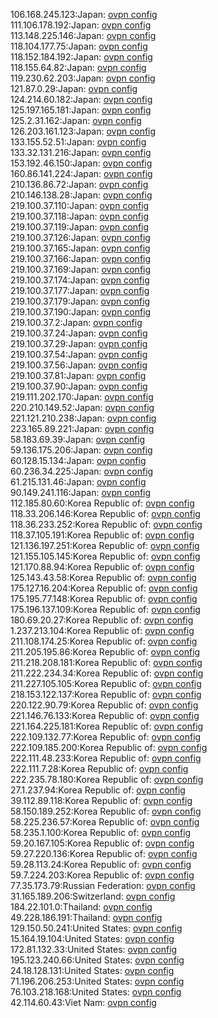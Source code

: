 106.168.245.123:Japan: [ovpn config](vpn/106_168_245_123.ovpn)  
111.106.178.192:Japan: [ovpn config](vpn/111_106_178_192.ovpn)  
113.148.225.146:Japan: [ovpn config](vpn/113_148_225_146.ovpn)  
118.104.177.75:Japan: [ovpn config](vpn/118_104_177_75.ovpn)  
118.152.184.192:Japan: [ovpn config](vpn/118_152_184_192.ovpn)  
118.155.64.82:Japan: [ovpn config](vpn/118_155_64_82.ovpn)  
119.230.62.203:Japan: [ovpn config](vpn/119_230_62_203.ovpn)  
121.87.0.29:Japan: [ovpn config](vpn/121_87_0_29.ovpn)  
124.214.60.182:Japan: [ovpn config](vpn/124_214_60_182.ovpn)  
125.197.165.181:Japan: [ovpn config](vpn/125_197_165_181.ovpn)  
125.2.31.162:Japan: [ovpn config](vpn/125_2_31_162.ovpn)  
126.203.161.123:Japan: [ovpn config](vpn/126_203_161_123.ovpn)  
133.155.52.51:Japan: [ovpn config](vpn/133_155_52_51.ovpn)  
133.32.131.216:Japan: [ovpn config](vpn/133_32_131_216.ovpn)  
153.192.46.150:Japan: [ovpn config](vpn/153_192_46_150.ovpn)  
160.86.141.224:Japan: [ovpn config](vpn/160_86_141_224.ovpn)  
210.136.86.72:Japan: [ovpn config](vpn/210_136_86_72.ovpn)  
210.146.138.28:Japan: [ovpn config](vpn/210_146_138_28.ovpn)  
219.100.37.110:Japan: [ovpn config](vpn/219_100_37_110.ovpn)  
219.100.37.118:Japan: [ovpn config](vpn/219_100_37_118.ovpn)  
219.100.37.119:Japan: [ovpn config](vpn/219_100_37_119.ovpn)  
219.100.37.126:Japan: [ovpn config](vpn/219_100_37_126.ovpn)  
219.100.37.165:Japan: [ovpn config](vpn/219_100_37_165.ovpn)  
219.100.37.166:Japan: [ovpn config](vpn/219_100_37_166.ovpn)  
219.100.37.169:Japan: [ovpn config](vpn/219_100_37_169.ovpn)  
219.100.37.174:Japan: [ovpn config](vpn/219_100_37_174.ovpn)  
219.100.37.177:Japan: [ovpn config](vpn/219_100_37_177.ovpn)  
219.100.37.179:Japan: [ovpn config](vpn/219_100_37_179.ovpn)  
219.100.37.190:Japan: [ovpn config](vpn/219_100_37_190.ovpn)  
219.100.37.2:Japan: [ovpn config](vpn/219_100_37_2.ovpn)  
219.100.37.24:Japan: [ovpn config](vpn/219_100_37_24.ovpn)  
219.100.37.29:Japan: [ovpn config](vpn/219_100_37_29.ovpn)  
219.100.37.54:Japan: [ovpn config](vpn/219_100_37_54.ovpn)  
219.100.37.56:Japan: [ovpn config](vpn/219_100_37_56.ovpn)  
219.100.37.81:Japan: [ovpn config](vpn/219_100_37_81.ovpn)  
219.100.37.90:Japan: [ovpn config](vpn/219_100_37_90.ovpn)  
219.111.202.170:Japan: [ovpn config](vpn/219_111_202_170.ovpn)  
220.210.149.52:Japan: [ovpn config](vpn/220_210_149_52.ovpn)  
221.121.210.238:Japan: [ovpn config](vpn/221_121_210_238.ovpn)  
223.165.89.221:Japan: [ovpn config](vpn/223_165_89_221.ovpn)  
58.183.69.39:Japan: [ovpn config](vpn/58_183_69_39.ovpn)  
59.136.175.206:Japan: [ovpn config](vpn/59_136_175_206.ovpn)  
60.128.15.134:Japan: [ovpn config](vpn/60_128_15_134.ovpn)  
60.236.34.225:Japan: [ovpn config](vpn/60_236_34_225.ovpn)  
61.215.131.46:Japan: [ovpn config](vpn/61_215_131_46.ovpn)  
90.149.241.116:Japan: [ovpn config](vpn/90_149_241_116.ovpn)  
112.185.80.60:Korea Republic of: [ovpn config](vpn/112_185_80_60.ovpn)  
118.33.206.146:Korea Republic of: [ovpn config](vpn/118_33_206_146.ovpn)  
118.36.233.252:Korea Republic of: [ovpn config](vpn/118_36_233_252.ovpn)  
118.37.105.191:Korea Republic of: [ovpn config](vpn/118_37_105_191.ovpn)  
121.136.197.251:Korea Republic of: [ovpn config](vpn/121_136_197_251.ovpn)  
121.155.105.145:Korea Republic of: [ovpn config](vpn/121_155_105_145.ovpn)  
121.170.88.94:Korea Republic of: [ovpn config](vpn/121_170_88_94.ovpn)  
125.143.43.58:Korea Republic of: [ovpn config](vpn/125_143_43_58.ovpn)  
175.127.16.204:Korea Republic of: [ovpn config](vpn/175_127_16_204.ovpn)  
175.195.77.148:Korea Republic of: [ovpn config](vpn/175_195_77_148.ovpn)  
175.196.137.109:Korea Republic of: [ovpn config](vpn/175_196_137_109.ovpn)  
180.69.20.27:Korea Republic of: [ovpn config](vpn/180_69_20_27.ovpn)  
1.237.213.104:Korea Republic of: [ovpn config](vpn/1_237_213_104.ovpn)  
211.108.174.25:Korea Republic of: [ovpn config](vpn/211_108_174_25.ovpn)  
211.205.195.86:Korea Republic of: [ovpn config](vpn/211_205_195_86.ovpn)  
211.218.208.181:Korea Republic of: [ovpn config](vpn/211_218_208_181.ovpn)  
211.222.234.34:Korea Republic of: [ovpn config](vpn/211_222_234_34.ovpn)  
211.227.105.105:Korea Republic of: [ovpn config](vpn/211_227_105_105.ovpn)  
218.153.122.137:Korea Republic of: [ovpn config](vpn/218_153_122_137.ovpn)  
220.122.90.79:Korea Republic of: [ovpn config](vpn/220_122_90_79.ovpn)  
221.146.76.133:Korea Republic of: [ovpn config](vpn/221_146_76_133.ovpn)  
221.164.225.181:Korea Republic of: [ovpn config](vpn/221_164_225_181.ovpn)  
222.109.132.77:Korea Republic of: [ovpn config](vpn/222_109_132_77.ovpn)  
222.109.185.200:Korea Republic of: [ovpn config](vpn/222_109_185_200.ovpn)  
222.111.48.233:Korea Republic of: [ovpn config](vpn/222_111_48_233.ovpn)  
222.111.7.28:Korea Republic of: [ovpn config](vpn/222_111_7_28.ovpn)  
222.235.78.180:Korea Republic of: [ovpn config](vpn/222_235_78_180.ovpn)  
27.1.237.94:Korea Republic of: [ovpn config](vpn/27_1_237_94.ovpn)  
39.112.89.118:Korea Republic of: [ovpn config](vpn/39_112_89_118.ovpn)  
58.150.189.252:Korea Republic of: [ovpn config](vpn/58_150_189_252.ovpn)  
58.225.236.57:Korea Republic of: [ovpn config](vpn/58_225_236_57.ovpn)  
58.235.1.100:Korea Republic of: [ovpn config](vpn/58_235_1_100.ovpn)  
59.20.167.105:Korea Republic of: [ovpn config](vpn/59_20_167_105.ovpn)  
59.27.220.136:Korea Republic of: [ovpn config](vpn/59_27_220_136.ovpn)  
59.28.113.24:Korea Republic of: [ovpn config](vpn/59_28_113_24.ovpn)  
59.7.224.203:Korea Republic of: [ovpn config](vpn/59_7_224_203.ovpn)  
77.35.173.79:Russian Federation: [ovpn config](vpn/77_35_173_79.ovpn)  
31.165.189.206:Switzerland: [ovpn config](vpn/31_165_189_206.ovpn)  
184.22.101.0:Thailand: [ovpn config](vpn/184_22_101_0.ovpn)  
49.228.186.191:Thailand: [ovpn config](vpn/49_228_186_191.ovpn)  
129.150.50.241:United States: [ovpn config](vpn/129_150_50_241.ovpn)  
15.164.19.104:United States: [ovpn config](vpn/15_164_19_104.ovpn)  
172.81.132.33:United States: [ovpn config](vpn/172_81_132_33.ovpn)  
195.123.240.66:United States: [ovpn config](vpn/195_123_240_66.ovpn)  
24.18.128.131:United States: [ovpn config](vpn/24_18_128_131.ovpn)  
71.196.206.253:United States: [ovpn config](vpn/71_196_206_253.ovpn)  
76.103.218.168:United States: [ovpn config](vpn/76_103_218_168.ovpn)  
42.114.60.43:Viet Nam: [ovpn config](vpn/42_114_60_43.ovpn)  
